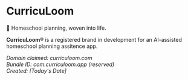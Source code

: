 # CurricuLoom

🌿 Homeschool planning, woven into life.

**CurricuLoom®** is a registered brand in development for an AI-assisted homeschool planning assitence app.

_Domain claimed: curriculoom.com_  
_Bundle ID: com.curriculoom.app (reserved)_  
_Created: [Today's Date]_
